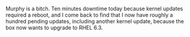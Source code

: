 <p>Murphy is a bitch. Ten minutes downtime today because kernel updates required a reboot, and I come back to find that I now have roughly a hundred pending updates, including another kernel update, because the box now wants to upgrade to RHEL 6.3.</p>